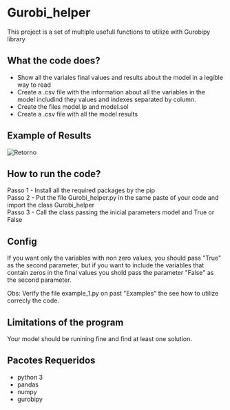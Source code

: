 # Gurobi_helper
This project is a set of multiple usefull functions to utilize with Gurobipy library

## What the code does?
- Show all the variales final values and results about the model in a legible way to read
- Create a .csv file with the information about all the variables in the model includind they values and indexes separated by column.<br/>
- Create the files model.lp and model.sol
- Create a .csv file with all the model results

## Example of Results
![Retorno](https://user-images.githubusercontent.com/25333881/146276009-3b0bdb83-4716-47b7-a7f3-d545f8e1a2ad.png)

## How to run the code?
Passo 1 - Install all the required packages by the pip<br/>
Passo 2 - Put the file Gurobi_helper.py in the same paste of your code and import the class Gurobi_helper<br/>
Passo 3 - Call the class passing the inicial parameters model and True or False<br/>

## Config
If you want only the variables with non zero values, you should pass "True" as the second parameter, but if you want to include the variables that contain zeros in the final values you shold pass the parameter "False" as the second parameter.<br/>

Obs: Verify the file example_1.py on past "Examples" the see how to utilize correcly the code.<br/>

## Limitations of the program
Your model should be runining fine and find at least one solution.

## Pacotes Requeridos
- python 3
- pandas
- numpy
- gurobipy

